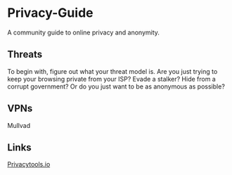 # Privacy-Guide
A community guide to online privacy and anonymity.


## Threats

To begin with, figure out what your threat model is. Are you just trying to keep your browsing private from your ISP? Evade a stalker? Hide from a corrupt government? Or do you just want to be as anonymous as possible?

## VPNs

Mullvad

## Links

[Privacytools.io](https://www.privacytools.io/)

